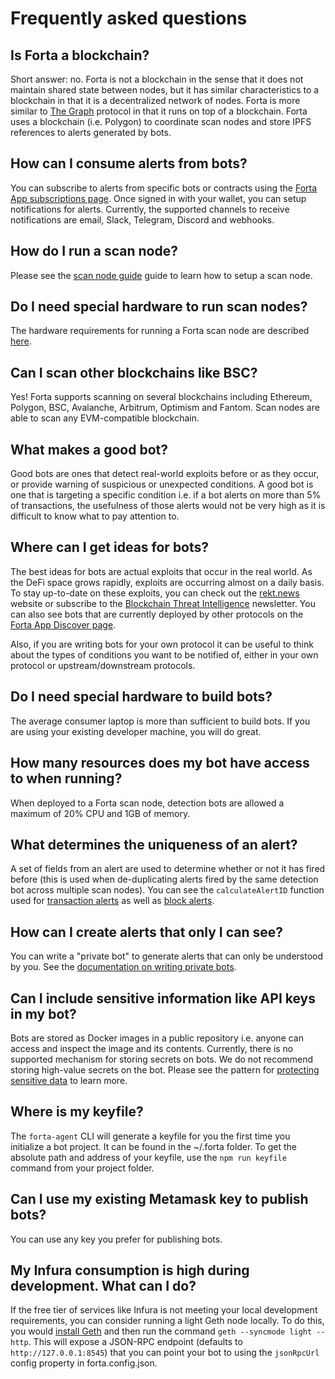 # Frequently asked questions

## Is Forta a blockchain?

Short answer: no. Forta is not a blockchain in the sense that it does not maintain shared state between nodes, but it has similar characteristics to a blockchain in that it is a decentralized network of nodes. Forta is more similar to [The Graph](https://thegraph.com/en/) protocol in that it runs on top of a blockchain. Forta uses a blockchain (i.e. Polygon) to coordinate scan nodes and store IPFS references to alerts generated by bots.

## How can I consume alerts from bots?

You can subscribe to alerts from specific bots or contracts using the [Forta App subscriptions page](https://app.forta.network/notifications). Once signed in with your wallet, you can setup notifications for alerts. Currently, the supported channels to receive notifications are email, Slack, Telegram, Discord and webhooks.

## How do I run a scan node?

Please see the [scan node guide](scan-node/introduction.md) guide to learn how to setup a scan node.

## Do I need special hardware to run scan nodes?

The hardware requirements for running a Forta scan node are described [here](scan-node/machine-setup.md).

## Can I scan other blockchains like BSC?

Yes! Forta supports scanning on several blockchains including Ethereum, Polygon, BSC, Avalanche, Arbitrum, Optimism and Fantom. Scan nodes are able to scan any EVM-compatible blockchain.

## What makes a good bot?

Good bots are ones that detect real-world exploits before or as they occur, or provide warning of suspicious or unexpected conditions. A good bot is one that is targeting a specific condition i.e. if a bot alerts on more than 5% of transactions, the usefulness of those alerts would not be very high as it is difficult to know what to pay attention to.

## Where can I get ideas for bots?

The best ideas for bots are actual exploits that occur in the real world. As the DeFi space grows rapidly, exploits are occurring almost on a daily basis. To stay up-to-date on these exploits, you can check out the [rekt.news](https://rekt.news/) website or subscribe to the [Blockchain Threat Intelligence](https://www.blockthreat.io/) newsletter. You can also see bots that are currently deployed by other protocols on the [Forta App Discover page](https://app.forta.network/discover).

Also, if you are writing bots for your own protocol it can be useful to think about the types of conditions you want to be notified of, either in your own protocol or upstream/downstream protocols.

## Do I need special hardware to build bots?

The average consumer laptop is more than sufficient to build bots. If you are using your existing developer machine, you will do great.

## How many resources does my bot have access to when running?

When deployed to a Forta scan node, detection bots are allowed a maximum of 20% CPU and 1GB of memory.

## What determines the uniqueness of an alert?

A set of fields from an alert are used to determine whether or not it has fired before (this is used when de-duplicating alerts fired by the same detection bot across multiple scan nodes). You can see the `calculateAlertID` function used for [transaction alerts](https://github.com/forta-network/forta-node/blob/07716e363c47958d629927f11d6a203ad34a3343/services/scanner/tx_analyzer.go#L40) as well as [block alerts](https://github.com/forta-network/forta-node/blob/07716e363c47958d629927f11d6a203ad34a3343/services/scanner/block_analyzer.go#L41).

## How can I create alerts that only I can see?

You can write a "private bot" to generate alerts that can only be understood by you. See the [documentation on writing private bots](private-alerts.md).

## Can I include sensitive information like API keys in my bot?

Bots are stored as Docker images in a public repository i.e. anyone can access and inspect the image and its contents. Currently, there is no supported mechanism for storing secrets on bots. We do not recommend storing high-value secrets on the bot. Please see the pattern for [protecting sensitive data](sensitive-data.md) to learn more.

## Where is my keyfile?

The `forta-agent` CLI will generate a keyfile for you the first time you initialize a bot project. It can be found in the ~/.forta folder. To get the absolute path and address of your keyfile, use the `npm run keyfile` command from your project folder.

## Can I use my existing Metamask key to publish bots?

You can use any key you prefer for publishing bots.

## My Infura consumption is high during development. What can I do?

If the free tier of services like Infura is not meeting your local development requirements, you can consider running a light Geth node locally. To do this, you would [install Geth](https://geth.ethereum.org/docs/install-and-build/installing-geth) and then run the command `geth --syncmode light --http`. This will expose a JSON-RPC endpoint (defaults to `http://127.0.0.1:8545`) that you can point your bot to using the `jsonRpcUrl` config property in forta.config.json.
